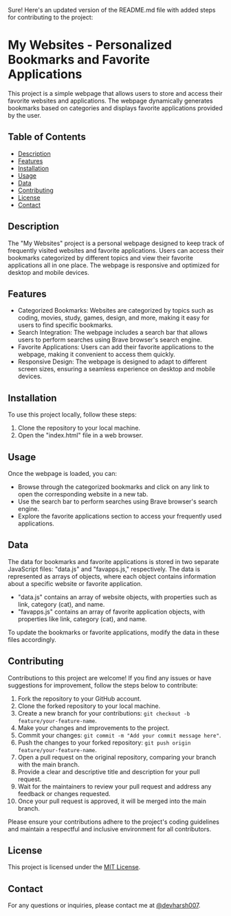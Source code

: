 Sure! Here's an updated version of the README.md file with added steps for contributing to the project:

# My Websites - Personalized Bookmarks and Favorite Applications

This project is a simple webpage that allows users to store and access their favorite websites and applications. The webpage dynamically generates bookmarks based on categories and displays favorite applications provided by the user.

## Table of Contents

- [Description](#description)
- [Features](#features)
- [Installation](#installation)
- [Usage](#usage)
- [Data](#data)
- [Contributing](#contributing)
- [License](#license)
- [Contact](#contact)

## Description

The "My Websites" project is a personal webpage designed to keep track of frequently visited websites and favorite applications. Users can access their bookmarks categorized by different topics and view their favorite applications all in one place. The webpage is responsive and optimized for desktop and mobile devices.

## Features

- Categorized Bookmarks: Websites are categorized by topics such as coding, movies, study, games, design, and more, making it easy for users to find specific bookmarks.
- Search Integration: The webpage includes a search bar that allows users to perform searches using Brave browser's search engine.
- Favorite Applications: Users can add their favorite applications to the webpage, making it convenient to access them quickly.
- Responsive Design: The webpage is designed to adapt to different screen sizes, ensuring a seamless experience on desktop and mobile devices.

## Installation

To use this project locally, follow these steps:

1. Clone the repository to your local machine.
2. Open the "index.html" file in a web browser.

## Usage

Once the webpage is loaded, you can:

- Browse through the categorized bookmarks and click on any link to open the corresponding website in a new tab.
- Use the search bar to perform searches using Brave browser's search engine.
- Explore the favorite applications section to access your frequently used applications.

## Data

The data for bookmarks and favorite applications is stored in two separate JavaScript files: "data.js" and "favapps.js," respectively. The data is represented as arrays of objects, where each object contains information about a specific website or favorite application.

- "data.js" contains an array of website objects, with properties such as link, category (cat), and name.
- "favapps.js" contains an array of favorite application objects, with properties like link, category (cat), and name.

To update the bookmarks or favorite applications, modify the data in these files accordingly.

## Contributing

Contributions to this project are welcome! If you find any issues or have suggestions for improvement, follow the steps below to contribute:

1. Fork the repository to your GitHub account.
2. Clone the forked repository to your local machine.
3. Create a new branch for your contributions: `git checkout -b feature/your-feature-name`.
4. Make your changes and improvements to the project.
5. Commit your changes: `git commit -m "Add your commit message here"`.
6. Push the changes to your forked repository: `git push origin feature/your-feature-name`.
7. Open a pull request on the original repository, comparing your branch with the main branch.
8. Provide a clear and descriptive title and description for your pull request.
9. Wait for the maintainers to review your pull request and address any feedback or changes requested.
10. Once your pull request is approved, it will be merged into the main branch.

Please ensure your contributions adhere to the project's coding guidelines and maintain a respectful and inclusive environment for all contributors.

## License

This project is licensed under the [MIT License](LICENSE).

## Contact

For any questions or inquiries, please contact me at [@devharsh007](https://github.com/devharsh007).